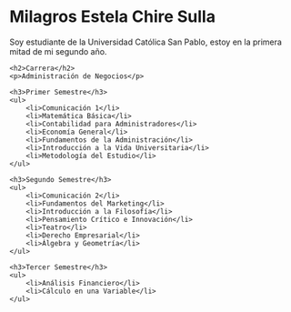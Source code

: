 <!DOCTYPE html>
<html lang="es">
<head>
    <meta charset="UTF-8">
    <meta name="viewport" content="width=device-width, initial-scale=1.0">
    <title>Perfil de Estudiante de Milagros Chire</title>
</head>
<body>
    <h1>Milagros Estela Chire Sulla</h1>
    <p>Soy estudiante de la Universidad Católica San Pablo, estoy en la primera mitad de mi segundo año.</p>
    
    <h2>Carrera</h2>
    <p>Administración de Negocios</p>
    
    <h3>Primer Semestre</h3>
    <ul>
        <li>Comunicación 1</li>
        <li>Matemática Básica</li>
        <li>Contabilidad para Administradores</li>
        <li>Economía General</li>
        <li>Fundamentos de la Administración</li>
        <li>Introducción a la Vida Universitaria</li>
        <li>Metodología del Estudio</li>
    </ul>
    
    <h3>Segundo Semestre</h3>
    <ul>
        <li>Comunicación 2</li>
        <li>Fundamentos del Marketing</li>
        <li>Introducción a la Filosofía</li>
        <li>Pensamiento Crítico e Innovación</li>
        <li>Teatro</li>
        <li>Derecho Empresarial</li>
        <li>Álgebra y Geometría</li>
    </ul>
    
    <h3>Tercer Semestre</h3>
    <ul>
        <li>Análisis Financiero</li>
        <li>Cálculo en una Variable</li>
    </ul>
</body>
</html> 
